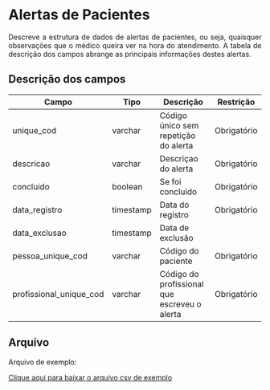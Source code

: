 # Alertas de Pacientes
<p align="justify"> 
Descreve a estrutura de dados de alertas de pacientes, ou seja, quaisquer observações que o médico queira ver na hora do atendimento. A tabela de descrição dos campos abrange as principais informações destes alertas.
 </p>

 ## Descrição dos campos

| Campo                       | Tipo      | Descrição                                                                  | Restrição       |
|-----------------------------|-----------|----------------------------------------------------------------------------|-----------------|
| unique_cod                 | varchar     | Código único sem repetição do alerta                     |     Obrigatório            |
| descricao               | varchar | Descriçao do alerta                                   |   Obrigatório              |
| concluido          | boolean     | Se foi concluído                  |   Obrigatório              |
| data_registro          | timestamp     | Data do registro                        |   Obrigatório              |
| data_exclusao    | timestamp     | Data de exclusão               |                 |
| pessoa_unique_cod | varchar     |   Código do paciente                         |      Obrigatório           |
| profissional_unique_cod            | varchar |  Código do profissional que escreveu o alerta         |      Obrigatório           |



## Arquivo
<p align="justify">Arquivo de exemplo:</p>

[Clique aqui para baixar o arquivo csv de exemplo](arquivos_exemplos/pessoa_alerta.csv ':ignore')